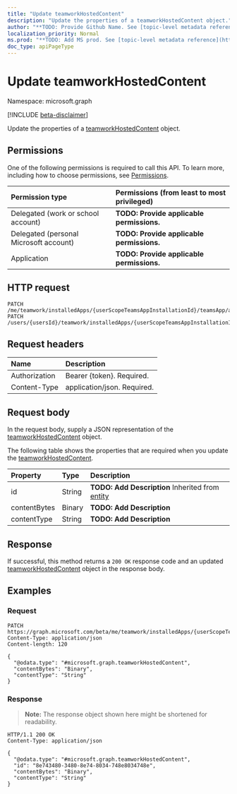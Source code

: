 ```yaml
---
title: "Update teamworkHostedContent"
description: "Update the properties of a teamworkHostedContent object."
author: "**TODO: Provide Github Name. See [topic-level metadata reference](https://msgo.azurewebsites.net/add/document/guidelines/metadata.html#topic-level-metadata)**"
localization_priority: Normal
ms.prod: "**TODO: Add MS prod. See [topic-level metadata reference](https://msgo.azurewebsites.net/add/document/guidelines/metadata.html#topic-level-metadata)**"
doc_type: apiPageType
---
```


# Update teamworkHostedContent
Namespace: microsoft.graph

[!INCLUDE [beta-disclaimer](../../includes/beta-disclaimer.md)]

Update the properties of a [teamworkHostedContent](../resources/teamworkhostedcontent.md) object.

## Permissions
One of the following permissions is required to call this API. To learn more, including how to choose permissions, see [Permissions](/graph/permissions-reference).

|Permission type|Permissions (from least to most privileged)|
|:---|:---|
|Delegated (work or school account)|**TODO: Provide applicable permissions.**|
|Delegated (personal Microsoft account)|**TODO: Provide applicable permissions.**|
|Application|**TODO: Provide applicable permissions.**|

## HTTP request

<!-- {
  "blockType": "ignored"
}
-->
``` http
PATCH /me/teamwork/installedApps/{userScopeTeamsAppInstallationId}/teamsApp/appDefinitions/{teamsAppDefinitionId}/colorIcon/hostedContent
PATCH /users/{usersId}/teamwork/installedApps/{userScopeTeamsAppInstallationId}/teamsApp/appDefinitions/{teamsAppDefinitionId}/colorIcon/hostedContent
```

## Request headers
|Name|Description|
|:---|:---|
|Authorization|Bearer {token}. Required.|
|Content-Type|application/json. Required.|

## Request body
In the request body, supply a JSON representation of the [teamworkHostedContent](../resources/teamworkhostedcontent.md) object.

The following table shows the properties that are required when you update the [teamworkHostedContent](../resources/teamworkhostedcontent.md).

|Property|Type|Description|
|:---|:---|:---|
|id|String|**TODO: Add Description** Inherited from [entity](../resources/entity.md)|
|contentBytes|Binary|**TODO: Add Description**|
|contentType|String|**TODO: Add Description**|



## Response

If successful, this method returns a `200 OK` response code and an updated [teamworkHostedContent](../resources/teamworkhostedcontent.md) object in the response body.

## Examples

### Request
<!-- {
  "blockType": "request",
  "name": "update_teamworkhostedcontent"
}
-->
``` http
PATCH https://graph.microsoft.com/beta/me/teamwork/installedApps/{userScopeTeamsAppInstallationId}/teamsApp/appDefinitions/{teamsAppDefinitionId}/colorIcon/hostedContent
Content-Type: application/json
Content-length: 120

{
  "@odata.type": "#microsoft.graph.teamworkHostedContent",
  "contentBytes": "Binary",
  "contentType": "String"
}
```


### Response
>**Note:** The response object shown here might be shortened for readability.
<!-- {
  "blockType": "response",
  "truncated": true
}
-->
``` http
HTTP/1.1 200 OK
Content-Type: application/json

{
  "@odata.type": "#microsoft.graph.teamworkHostedContent",
  "id": "8e743480-3480-8e74-8034-748e8034748e",
  "contentBytes": "Binary",
  "contentType": "String"
}
```

